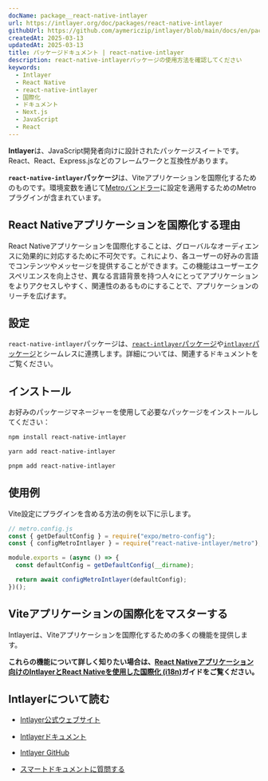 ```yaml
---
docName: package__react-native-intlayer
url: https://intlayer.org/doc/packages/react-native-intlayer
githubUrl: https://github.com/aymericzip/intlayer/blob/main/docs/en/packages/react-native-intlayer/index.md
createdAt: 2025-03-13
updatedAt: 2025-03-13
title: パッケージドキュメント | react-native-intlayer
description: react-native-intlayerパッケージの使用方法を確認してください
keywords:
  - Intlayer
  - React Native
  - react-native-intlayer
  - 国際化
  - ドキュメント
  - Next.js
  - JavaScript
  - React
---
```


**Intlayer**は、JavaScript開発者向けに設計されたパッケージスイートです。React、React、Express.jsなどのフレームワークと互換性があります。

**`react-native-intlayer`パッケージ**は、Viteアプリケーションを国際化するためのものです。環境変数を通じて[Metroバンドラー](https://docs.expo.dev/guides/customizing-metro/)に設定を適用するためのMetroプラグインが含まれています。

## React Nativeアプリケーションを国際化する理由

React Nativeアプリケーションを国際化することは、グローバルなオーディエンスに効果的に対応するために不可欠です。これにより、各ユーザーの好みの言語でコンテンツやメッセージを提供することができます。この機能はユーザーエクスペリエンスを向上させ、異なる言語背景を持つ人々にとってアプリケーションをよりアクセスしやすく、関連性のあるものにすることで、アプリケーションのリーチを広げます。

## 設定

`react-native-intlayer`パッケージは、[`react-intlayer`パッケージ](https://github.com/aymericzip/intlayer/blob/main/docs/ja/packages/react-intlayer/index.md)や[`intlayer`パッケージ](https://github.com/aymericzip/intlayer/blob/main/docs/ja/packages/intlayer/index.md)とシームレスに連携します。詳細については、関連するドキュメントをご覧ください。

## インストール

お好みのパッケージマネージャーを使用して必要なパッケージをインストールしてください：

```bash packageManager="npm"
npm install react-native-intlayer
```

```bash packageManager="yarn"
yarn add react-native-intlayer
```

```bash packageManager="pnpm"
pnpm add react-native-intlayer
```

## 使用例

Vite設定にプラグインを含める方法の例を以下に示します。

```js
// metro.config.js
const { getDefaultConfig } = require("expo/metro-config");
const { configMetroIntlayer } = require("react-native-intlayer/metro");

module.exports = (async () => {
  const defaultConfig = getDefaultConfig(__dirname);

  return await configMetroIntlayer(defaultConfig);
})();
```

## Viteアプリケーションの国際化をマスターする

Intlayerは、Viteアプリケーションを国際化するための多くの機能を提供します。

**これらの機能について詳しく知りたい場合は、[React Nativeアプリケーション向けのIntlayerとReact Nativeを使用した国際化 (i18n)](https://github.com/aymericzip/intlayer/blob/main/docs/ja/intlayer_with_react_native+expo.md)ガイドをご覧ください。**

## Intlayerについて読む

- [Intlayer公式ウェブサイト](https://intlayer.org)
- [Intlayerドキュメント](https://intlayer.org/doc)
- [Intlayer GitHub](https://github.com/aymericzip/intlayer)

- [スマートドキュメントに質問する](https://intlayer.org/docchat)
